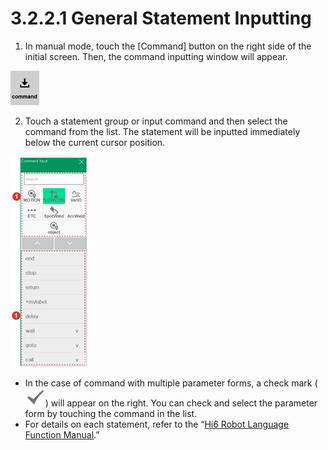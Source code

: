 # 3.2.2.1 General Statement Inputting

1.	In manual mode, touch the \[Command\] button on the right side of the initial screen. Then, the command inputting window will appear.

![](../../../.gitbook/assets/image%20%28349%29.png)

2.	Touch a statement group or input command and then select the command from the list. The statement will be inputted immediately below the current cursor position.

![](../../../.gitbook/assets/image%20%28358%29.png)

* In the case of command with multiple parameter forms, a check mark \(![](../../../.gitbook/assets/icon-ok.png)\) will appear on the right. You can check and select the parameter form by touching the command in the list. 
* 
  For details on each statement, refer to the “[Hi6 Robot Language Function Manual](https://hrbook-asoe72.web.app/#/view/doc-hrscript/english/README).”
